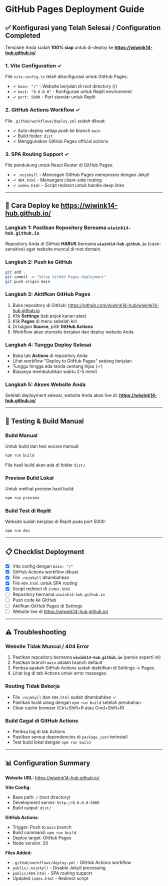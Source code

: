 # GitHub Pages Deployment Guide

## ✅ Konfigurasi yang Telah Selesai / Configuration Completed

Template Anda sudah **100% siap** untuk di-deploy ke **https://wiwink14-hub.github.io/**

### 1. Vite Configuration ✓
File `vite.config.ts` telah dikonfigurasi untuk GitHub Pages:
- ✓ `base: "/"` - Website berjalan di root directory (/)
- ✓ `host: "0.0.0.0"` - Konfigurasi untuk Replit environment
- ✓ `port: 5000` - Port standar untuk Replit

### 2. GitHub Actions Workflow ✓
File `.github/workflows/deploy.yml` sudah dibuat:
- ✓ Auto-deploy setiap push ke branch `main`
- ✓ Build folder: `dist`
- ✓ Menggunakan GitHub Pages official actions

### 3. SPA Routing Support ✓
File pendukung untuk React Router di GitHub Pages:
- ✓ `.nojekyll` - Mencegah GitHub Pages memproses dengan Jekyll
- ✓ `404.html` - Menangani client-side routing
- ✓ `index.html` - Script redirect untuk handle deep links

---

## 🚀 Cara Deploy ke https://wiwink14-hub.github.io/

### Langkah 1: Pastikan Repository Bernama `wiwink14-hub.github.io`
Repository Anda di GitHub **HARUS** bernama **`wiwink14-hub.github.io`** (case-sensitive) agar website muncul di root domain.

### Langkah 2: Push ke GitHub
```bash
git add .
git commit -m "Setup GitHub Pages deployment"
git push origin main
```

### Langkah 3: Aktifkan GitHub Pages
1. Buka repository di GitHub: https://github.com/wiwink14-hub/wiwink14-hub.github.io
2. Klik **Settings** (tab pojok kanan atas)
3. Klik **Pages** di menu sebelah kiri
4. Di bagian **Source**, pilih **GitHub Actions**
5. Workflow akan otomatis berjalan dan deploy website Anda

### Langkah 4: Tunggu Deploy Selesai
- Buka tab **Actions** di repository Anda
- Lihat workflow "Deploy to GitHub Pages" sedang berjalan
- Tunggu hingga ada tanda centang hijau (✓)
- Biasanya membutuhkan waktu 2-5 menit

### Langkah 5: Akses Website Anda
Setelah deployment selesai, website Anda akan live di:
**https://wiwink14-hub.github.io/**

---

## 🔧 Testing & Build Manual

### Build Manual
Untuk build dan test secara manual:
```bash
npm run build
```

File hasil build akan ada di folder `dist/`.

### Preview Build Lokal
Untuk melihat preview hasil build:
```bash
npm run preview
```

### Build Test di Replit
Website sudah berjalan di Replit pada port 5000:
```bash
npm run dev
```

---

## 📋 Checklist Deployment

- [x] Vite config dengan `base: "/"`
- [x] GitHub Actions workflow dibuat
- [x] File `.nojekyll` ditambahkan
- [x] File `404.html` untuk SPA routing
- [x] Script redirect di `index.html`
- [ ] Repository bernama `wiwink14-hub.github.io`
- [ ] Push code ke GitHub
- [ ] Aktifkan GitHub Pages di Settings
- [ ] Website live di https://wiwink14-hub.github.io/

---

## ⚠️ Troubleshooting

### Website Tidak Muncul / 404 Error
1. Pastikan repository bernama **`wiwink14-hub.github.io`** (persis seperti ini)
2. Pastikan branch `main` adalah branch default
3. Periksa apakah GitHub Actions sudah diaktifkan di Settings → Pages
4. Lihat log di tab Actions untuk error messages

### Routing Tidak Bekerja
- File `.nojekyll` dan `404.html` sudah ditambahkan ✓
- Pastikan build ulang dengan `npm run build` setelah perubahan
- Clear cache browser (Ctrl+Shift+R atau Cmd+Shift+R)

### Build Gagal di GitHub Actions
- Periksa log di tab Actions
- Pastikan semua dependencies di `package.json` terinstall
- Test build lokal dengan `npm run build`

---

## 📊 Configuration Summary

**Website URL:** https://wiwink14-hub.github.io/

**Vite Config:**
- Base path: `/` (root directory)
- Development server: `http://0.0.0.0:5000`
- Build output: `dist/`

**GitHub Actions:**
- Trigger: Push to `main` branch
- Build command: `npm run build`
- Deploy target: GitHub Pages
- Node version: 20

**Files Added:**
- `.github/workflows/deploy.yml` - GitHub Actions workflow
- `public/.nojekyll` - Disable Jekyll processing
- `public/404.html` - SPA routing support
- Updated `index.html` - Redirect script
